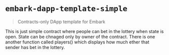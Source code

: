 # `embark-dapp-template-simple`

> Contracts-only DApp template for Embark


This is just simple contract where people can bet in the lottery when state is open. State can be chnaged only by owner of the contract. There is one another function called players() which displays how much ether that sender has bet in the lottery. 

